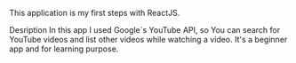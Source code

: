 This application is my first steps with ReactJS.

Desription
In this app I used Google`s YouTube API, so You can search for YouTube videos and list other videos while watching a video.
It's a beginner app and for learning purpose.
